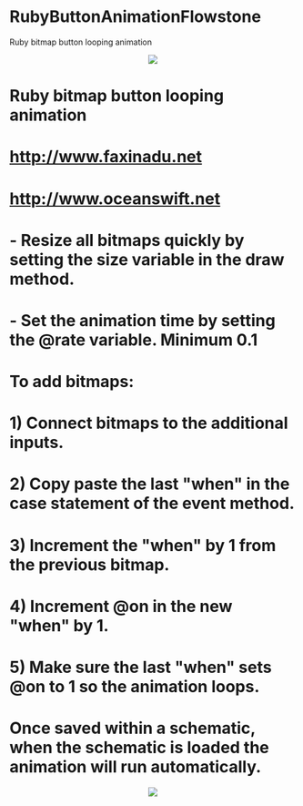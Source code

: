 # RubyButtonAnimationFlowstone
Ruby bitmap button looping animation

<div align="center">
<img src= http://www.faxinadu.net/images/animA.png img>
</div>

# Ruby bitmap button looping animation
# http://www.faxinadu.net
# http://www.oceanswift.net 

# - Resize all bitmaps quickly by setting the size variable in the draw method.
# - Set the animation time by setting the @rate variable. Minimum 0.1
#
# To add bitmaps:
# 1) Connect bitmaps to the additional inputs.
# 2) Copy paste the last "when" in the case statement of the event method.
# 3) Increment the "when" by 1 from the previous bitmap.
# 4) Increment @on in the new "when" by 1.
# 5) Make sure the last "when" sets @on to 1 so the animation loops.
#
# Once saved within a schematic, when the schematic is loaded the animation will run automatically.

<div align="center">
<img src= http://www.faxinadu.net/images/animB.png img>
</div>
